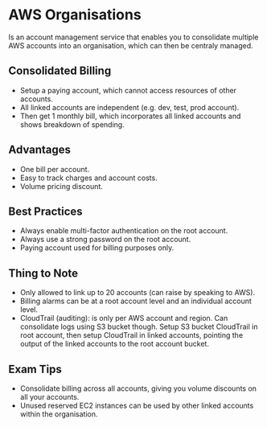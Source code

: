 # AWS Organisations
Is an account management service that enables you to consolidate multiple AWS accounts into an organisation, which can then be centraly managed. 
## Consolidated Billing
- Setup a paying account, which cannot access resources of other accounts. 
- All linked accounts are independent (e.g. dev, test, prod account).
- Then get 1 monthly bill, which incorporates all linked accounts and shows breakdown of spending. 
## Advantages 
- One bill per account. 
- Easy to track charges and account costs. 
- Volume pricing discount. 
## Best Practices 
- Always enable multi-factor authentication on the root account. 
- Always use a strong password on the root account.   
- Paying account used for billing purposes only. 
## Thing to Note
- Only allowed to link up to 20 accounts (can raise by speaking to AWS). 
- Billing alarms can be at a root account level and an individual account level. 
- CloudTrail (auditing): is only per AWS account and region. Can consolidate logs using S3 bucket though. Setup S3 bucket CloudTrail in root account, then setup CloudTrail in linked accounts, pointing the output of the linked accounts to the root account bucket.  
## Exam Tips
- Consolidate billing across all accounts, giving you volume discounts on all your accounts. 
- Unused reserved EC2 instances can be used by other linked accounts within the organisation.  